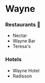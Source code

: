# Wayne

### Restaurants :pizza:
- Nectar
- Wayne Bar
- Teresa's

### Hotels
- Wayne Hotel
- Radisson
